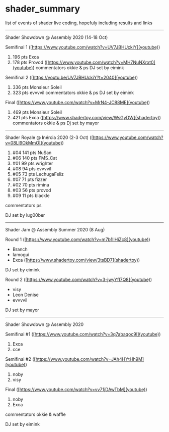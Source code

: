 # shader_summary
list of events of shader live coding, hopefuly including results and links

----

Shader Showdown @ Assembly 2020 (14-18 Oct)

Semifinal 1 ([https://www.youtube.com/watch?v=UV7JBHUckiY](youtube))
  1.   196 pts   Exca
  2.   178 pts   Provod ([https://www.youtube.com/watch?v=MH7NuNXrxt0](youtube))
commentators okkie & ps
DJ set by eimink

Semifinal 2 ([https://youtu.be/UV7JBHUckiY?t=2040](youtube))
  1.   336 pts   Monsieur Soleil
  2.   323 pts   evvvvil
commentators okkie & ps
DJ set by eimink

Final ([https://www.youtube.com/watch?v=MrN4-JC88ME](youtube))
  1.   469 pts   Monsieur Soleil
  2.   421 pts   Exca ([https://www.shadertoy.com/view/WsGyDW](shadertoy))
commentators okkie & ps
Dj set by mayor

---  

Shader Royale @ Inércia 2020 (2-3 Oct) ([https://www.youtube.com/watch?v=08Ll9OkMmOI](youtube))

1.  #04   141 pts    NuSan
2.  #06   140 pts    FMS_Cat
3.  #01    99 pts    wrighter
4.  #08    94 pts    evvvvil
5.  #05    73 pts    LechugaFeliz
6.  #07    71 pts    fizzer
7.  #02    70 pts    rimina
8.  #03    56 pts    provod
9.  #09    11 pts    blackle

commentators ps

DJ set by lug00ber

---

Shader Jam @ Assembly Summer 2020 (8 Aug)

Round 1 ([https://www.youtube.com/watch?v=m7b1lIHiZc8](youtube))
* Branch
* lamogui
* Exca ([https://www.shadertoy.com/view/3tsBD7](shadertoy))

DJ set by eimink

Round 2 ([https://www.youtube.com/watch?v=3-jwyYfI7Q8](youtube))
* visy
* Leon Denise
* evvvvil

DJ set by mayor

---

Shader Showdown @ Assembly 2020

Semifinal #1 ([https://www.youtube.com/watch?v=3q7abaqoc9I](youtube))
1. Exca
2. cce

Semifinal #2 ([https://www.youtube.com/watch?v=JAh4HYtHh9M](youtube))
1. noby
2. visy

Final ([https://www.youtube.com/watch?v=vv71jDAwTbM](youtube))
1. noby
2. Exca

commentators okkie & waffle

DJ set by eimink
